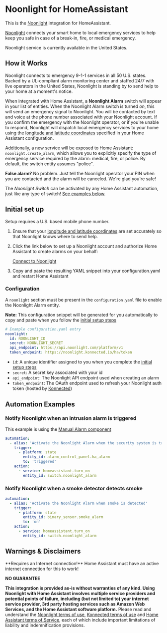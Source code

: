 # Noonlight for HomeAssistant

This is the [Noonlight](https://noonlight.com) integration for HomeAssistant.

[Noonlight](https://noonlight.com) connects your smart home to local emergency services to help keep you safe in case of a break-in, fire, or medical emergency.

<p class='note info'>
Noonlight service is currently available in the United States.
</p> 

## How it Works

Noonlight connects to emergency 9-1-1 services in all 50 U.S. states. Backed by a UL-compliant alarm monitoring center and staffed 24/7 with live operators in the United States, Noonlight is standing by to send help to your home at a moment's notice.

When integrated with Home Assistant, a **Noonlight Alarm** switch will appear in your list of entities. When the Noonlight Alarm switch is turned _on_, this will send an emergency signal to Noonlight. You will be contacted by text and voice at the phone number associated with your Noonlight account. If you confirm the emergency with the Noonlight operator, or if you're unable to respond, Noonlight will dispatch local emergency services to your home using the [longitude and latitude coordinates](https://www.home-assistant.io/docs/configuration/basic/#latitude) specified in your Home Assistant configuration.

Additionally, a new service will be exposed to Home Assistant: `noonlight.create_alarm`, which allows you to explicitly specify the type of emergency service required by the alarm: medical, fire, or police. By default, the switch entity assumes "police".

**False alarm?** No problem. Just tell the Noonlight operator your PIN when you are contacted and the alarm will be canceled. We're glad you're safe!

The _Noonlight Switch_ can be activated by any Home Assistant automation, just like any type of switch! [See examples below](#automation-examples).

## Initial set up

Setup requires a U.S. based mobile phone number.

1. Ensure that your [longitude and latitude coordinates](https://www.home-assistant.io/docs/configuration/basic/#latitude) are set accurately so that Noonlight knows where to send help.

1. Click the link below to set up a Noonlight account and authorize Home Assistant to create alarms on your behalf:
    
    [Connect to Noonlight](https://noonlight.konnected.io/ha/auth)

3. Copy and paste the resulting YAML snippet into your configuration.yaml and restart Home Assistant

### Configuration

A `noonlight` section must be present in the `configuration.yaml` file to enable the Noonlight Alarm entity.

**Note:** This configuration snippet will be generated for you automatically to copy and paste when you follow the [initial setup steps](#initial-set-up)

```yaml
# Example configuration.yaml entry
noonlight:
  id: NOONLIGHT_ID
  secret: NOONLIGHT_SECRET
  api_endpoint: https://api.noonlight.com/platform/v1
  token_endpoint: https://noonlight.konnected.io/ha/token
```

* `id`: A unique identifier assigned to you when you complete the [initial setup steps](#initial-set-up)
* `secret`: A secret key associated with your id
* `api_endpoint`: The Noonlight API endpoint used when creating an alarm
* `token_endpoint`: The OAuth endpoint used to refresh your Noonlight auth token (hosted by [Konnected](https://konnected.io))

## Automation Examples

### Notify Noonlight when an intrusion alarm is triggered

This example is using the [Manual Alarm component](https://www.home-assistant.io/integrations/manual/)

```yaml
automation:
  - alias: 'Activate the Noonlight Alarm when the security system is triggered'
    trigger:
      - platform: state
        entity_id: alarm_control_panel.ha_alarm
        to: 'triggered'
    action:
      - service: homeassistant.turn_on
        entity_id: switch.noonlight_alarm

```

### Notify Noonlight when a smoke detector detects smoke

```yaml
automation:
  - alias: 'Activate the Noonlight Alarm when smoke is detected'
    trigger:
      - platform: state
        entity_id: binary_sensor.smoke_alarm
        to: 'on'
    action:
      - service: homeassistant.turn_on
        entity_id: switch.noonlight_alarm

```

## Warnings & Disclaimers

<p class='note warning'>
**Requires an Internet connection!** Home Assistant must have an active internet connection for this to work!
</p> 

**NO GUARANTEE**

**This integration is provided as-is without warranties of any kind. Using Noonlight with Home Assistant involves multiple service providers and potential points of failure, including (but not limited to) your internet service provider, 3rd party hosting services such as Amazon Web Services, and the Home Assistant software platform.**
Please read and understand the [Noonlight terms of use](https://noonlight.com/terms), [Konnected terms of use](https://konnected.io/terms) and [Home Assistant terms of Service](https://www.home-assistant.io/tos/), each of which include important limitations of liability and indemnification provisions.
